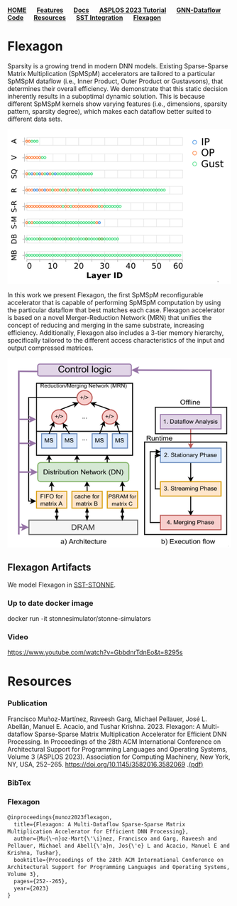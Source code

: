 #### [HOME](README.md) &nbsp; &nbsp; &nbsp; [Features](FEATURE.md) &nbsp; &nbsp; &nbsp;  [Docs](DOCS.md) &nbsp; &nbsp; &nbsp; [ASPLOS 2023 Tutorial](ASPLOSTUT.md)  &nbsp; &nbsp; &nbsp;  [GNN-Dataflow](GNN.md)&nbsp; &nbsp; &nbsp;  [Code](https://github.com/stonne-simulator/stonne) &nbsp; &nbsp; &nbsp; [Resources](RESOURCES.md) &nbsp; &nbsp; &nbsp; [SST Integration](SST.md) &nbsp; &nbsp; &nbsp; [Flexagon](FLEXAGON.md)


# Flexagon

Sparsity is a growing trend in modern DNN models. Existing Sparse-Sparse Matrix Multiplication (SpMSpM) accelerators are tailored to a particular SpMSpM dataflow (i.e., Inner Product, Outer Product or Gustavsons), that determines their overall efficiency. We demonstrate that this static decision inherently results in a suboptimal dynamic solution. This is because different SpMSpM kernels show varying features (i.e., dimensions, sparsity pattern, sparsity degree), which makes each dataflow better suited to different data sets.

<p align="center">
 <img src="figures/Flex1.png">
</p>

In this work we present Flexagon, the first SpMSpM reconfigurable accelerator that is capable of performing SpMSpM computation by using the particular dataflow that best matches each case. Flexagon accelerator is based on a novel Merger-Reduction Network (MRN) that unifies the concept of reducing and merging in the same substrate, increasing efficiency. Additionally, Flexagon also includes a 3-tier memory hierarchy, specifically tailored to the different access characteristics of the input and output compressed matrices.

<p align="center">
 <img src="figures/Flex2.png">
</p>

## Flexagon Artifacts

We model Flexagon in [SST-STONNE](SST.md).

### Up to date docker image

docker run -it stonnesimulator/stonne-simulators

### Video

https://www.youtube.com/watch?v=GbbdnrTdnEo&t=8295s 


# Resources

### Publication

Francisco Muñoz-Martínez, Raveesh Garg, Michael Pellauer, José L. Abellán, Manuel E. Acacio, and Tushar Krishna. 2023. Flexagon: A Multi-dataflow Sparse-Sparse Matrix Multiplication Accelerator for Efficient DNN Processing. In Proceedings of the 28th ACM International Conference on Architectural Support for Programming Languages and Operating Systems, Volume 3 (ASPLOS 2023). Association for Computing Machinery, New York, NY, USA, 252–265. https://doi.org/10.1145/3582016.3582069 .[(pdf)](https://arxiv.org/pdf/2301.10852.pdf)

### BibTex

### Flexagon

```
@inproceedings{munoz2023flexagon,
  title={Flexagon: A Multi-Dataflow Sparse-Sparse Matrix Multiplication Accelerator for Efficient DNN Processing},
  author={Mu{\~n}oz-Mart{\'\i}nez, Francisco and Garg, Raveesh and Pellauer, Michael and Abell{\'a}n, Jos{\'e} L and Acacio, Manuel E and Krishna, Tushar},
  booktitle={Proceedings of the 28th ACM International Conference on Architectural Support for Programming Languages and Operating Systems, Volume 3},
  pages={252--265},
  year={2023}
}
```

